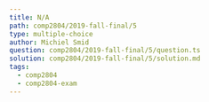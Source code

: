 ```yaml
---
title: N/A
path: comp2804/2019-fall-final/5
type: multiple-choice
author: Michiel Smid
question: comp2804/2019-fall-final/5/question.ts
solution: comp2804/2019-fall-final/5/solution.md
tags:
  - comp2804
  - comp2804-exam
---
```

